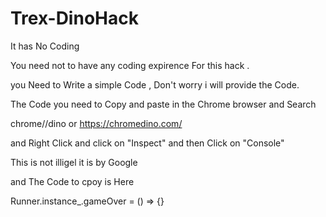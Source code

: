 # Trex-DinoHack
It has No Coding

You need not to have any coding expirence For this hack .

you Need to Write a simple Code , Don't worry i will provide the Code.

The Code you need to Copy and paste in the Chrome browser and Search 

chrome//dino
or
https://chromedino.com/

and Right Click and click on "Inspect" and then Click on "Console"

This is not illigel it is by Google

and The Code to cpoy is Here

Runner.instance_.gameOver = () => {}
